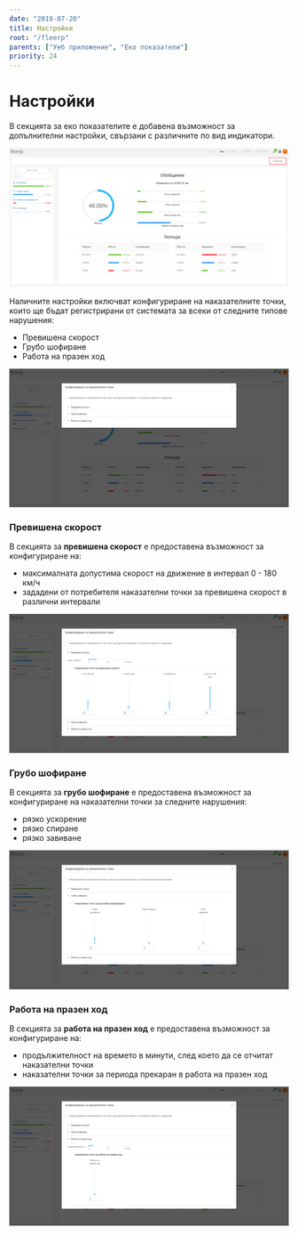 ```yaml
---
date: "2019-07-20"
title: Настройки
root: "/fleerp"
parents: ["Уеб приложение", "Еко показатели"]
priority: 24
---
```


# Настройки

В секцията за еко показателите е добавена възможност за допълнителни настройки, свързани с различните по вид индикатори.

![Settings](settings-bg.png)

Наличните настройки включват конфигуриране на наказателните точки, които ще бъдат регистрирани от системата за всеки от следните типове нарушения:
- Превишена скорост
- Грубо шофиране
- Работа на празен ход

![Settings-section](settings-section-bg.png)

### Превишена скорост

В секцията за **превишена скорост** е предоставена възможност за конфигуриране на:
- максималната допустима скорост на движение в интервал 0 - 180 км/ч
- зададени от потребителя наказателни точки за превишена скорост в различни интервали

![Speeding](speeding-bg.png)

### Грубо шофиране

В секцията за **грубо шофиране** е предоставена възможност за конфигуриране на наказателни точки за следните нарушения:
- рязко ускорение
- рязко спиране
- рязко завиване

![Harsh-driving](harsh-driving-bg.png)

### Работа на празен ход

В секцията за **работа на празен ход** е предоставена възможност за конфигуриране на:
- продължителност на времето в минути, след което да се отчитат наказателни точки
- наказателни точки за периода прекаран в работа на празен ход

![Excessive-idling](excessive-idling-bg.png)
